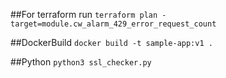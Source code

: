 ##For terraform run
`terraform plan -target=module.cw_alarm_429_error_request_count`

##DockerBuild 
`docker build -t sample-app:v1 .`


##Python
`python3 ssl_checker.py`